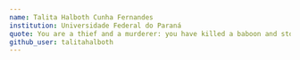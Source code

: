 ```yaml
---
name: Talita Halboth Cunha Fernandes
institution: Universidade Federal do Paraná
quote: You are a thief and a murderer: you have killed a baboon and stolen his face
github_user: talitahalboth
---
```

